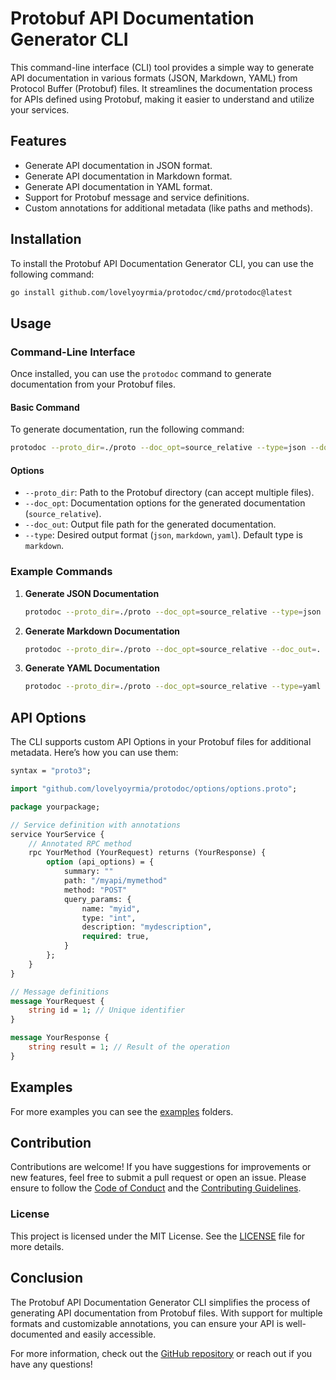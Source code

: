 # Protobuf API Documentation Generator CLI

This command-line interface (CLI) tool provides a simple way to generate API documentation in various formats (JSON, Markdown, YAML) from Protocol Buffer (Protobuf) files. It streamlines the documentation process for APIs defined using Protobuf, making it easier to understand and utilize your services.

## Features

- Generate API documentation in JSON format.
- Generate API documentation in Markdown format.
- Generate API documentation in YAML format.
- Support for Protobuf message and service definitions.
- Custom annotations for additional metadata (like paths and methods).

## Installation

To install the Protobuf API Documentation Generator CLI, you can use the following command:

```bash
go install github.com/lovelyoyrmia/protodoc/cmd/protodoc@latest
```

## Usage

### Command-Line Interface

Once installed, you can use the `protodoc` command to generate documentation from your Protobuf files.

#### Basic Command

To generate documentation, run the following command:

```bash
protodoc --proto_dir=./proto --doc_opt=source_relative --type=json --doc_out=.
```

#### Options

- `--proto_dir`: Path to the Protobuf directory (can accept multiple files).
- `--doc_opt`: Documentation options for the generated documentation (`source_relative`).
- `--doc_out`: Output file path for the generated documentation.
- `--type`: Desired output format (`json`, `markdown`, `yaml`). Default type is `markdown`.

### Example Commands

1. **Generate JSON Documentation**

   ```bash
   protodoc --proto_dir=./proto --doc_opt=source_relative --type=json --doc_out=.
   ```

2. **Generate Markdown Documentation**

   ```bash
   protodoc --proto_dir=./proto --doc_opt=source_relative --doc_out=.
   ```

3. **Generate YAML Documentation**

   ```bash
   protodoc --proto_dir=./proto --doc_opt=source_relative --type=yaml --doc_out=.
   ```

## API Options

The CLI supports custom API Options in your Protobuf files for additional metadata. Here’s how you can use them:

```protobuf
syntax = "proto3";

import "github.com/lovelyoyrmia/protodoc/options/options.proto";

package yourpackage;

// Service definition with annotations
service YourService {
    // Annotated RPC method
    rpc YourMethod (YourRequest) returns (YourResponse) {
        option (api_options) = {
            summary: ""
            path: "/myapi/mymethod"
            method: "POST"
            query_params: {
                name: "myid",
                type: "int",
                description: "mydescription",
                required: true,
            }
        };
    }
}

// Message definitions
message YourRequest {
    string id = 1; // Unique identifier
}

message YourResponse {
    string result = 1; // Result of the operation
}
```

## Examples

For more examples you can see the [examples](./examples/) folders.

## Contribution

Contributions are welcome! If you have suggestions for improvements or new features, feel free to submit a pull request or open an issue. Please ensure to follow the [Code of Conduct](CODE_OF_CONDUCT.md) and the [Contributing Guidelines](CONTRIBUTING.md).

### License

This project is licensed under the MIT License. See the [LICENSE](LICENSE) file for more details.

## Conclusion

The Protobuf API Documentation Generator CLI simplifies the process of generating API documentation from Protobuf files. With support for multiple formats and customizable annotations, you can ensure your API is well-documented and easily accessible.

For more information, check out the [GitHub repository](https://github.com/lovelyoyrmia/protodoc) or reach out if you have any questions!